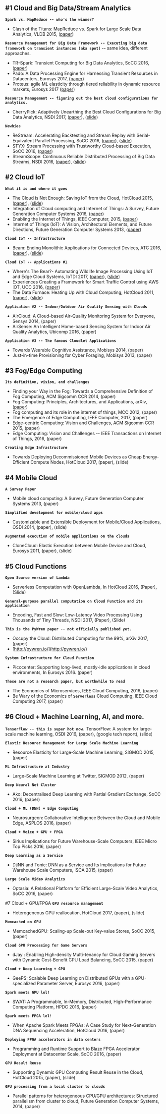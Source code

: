 #1 Cloud and Big Data/Stream Analytics
-----------------------------------

<B>`Spark vs. MapReduce -- who's the winner?`</B>
* Clash of the Titans: MapReduce vs. Spark for Large Scale Data Analytics, VLDB 2015, ([paper](http://www.vldb.org/pvldb/vol8/p2110-shi.pdf))

<B>`Resource Management for Big Data Framework -- Executing big data framework on transient instances (aka spot)`</B> -- same idea, different approaches.
* TR-Spark: Transient Computing for Big Data Analytics, SoCC 2016, ([paper](https://www.microsoft.com/en-us/research/wp-content/uploads/2017/01/SOCC_2016.pdf))
* Pado: A Data Processing Engine for Harnessing Transient Resources in Datacenters, Eurosys 2017, ([paper](http://dl.acm.org/citation.cfm?id=3064181))
* Proteus: agile ML elasticity through tiered reliability in dynamic resource markets, Eurosys 2017 ([paper](http://www.pdl.cmu.edu/PDL-FTP/BigLearning/Proteus.pdf))

<B>`Resource Management -- figuring out the best cloud configurations for analytics.`</B>
* CherryPick: Adaptively Unearthing the Best Cloud Configurations for Big Data Analytics, NSDI 2017, ([paper](https://www.usenix.org/system/files/conference/nsdi17/nsdi17-alipourfard.pdf)), ([slide](https://www.usenix.org/sites/default/files/conference/protected-files/nsdi17_slides_alipourfard.pdf))

<B>`Newbies`</B>
* ReStream: Accelerating Backtesting and Stream Replay with Serial-Equivalent Parallel Processing, SoCC 2016, ([paper](https://johann.schleier-smith.com/shared/102-Schleier-Smith.pdf)), ([slide](https://www.slideshare.net/jssm1th/restream-accelerating-backtesting-and-stream-replay-with-serialequivalent-parallel-processing))
* STYX: Stream Processing with Trustworthy Cloud-based Execution, SoCC 2016, ([paper](https://www.cs.purdue.edu/homes/peugster/papers/STYX.pdf))
* StreamScope: Continuous Reliable Distributed Processing of Big Data Streams, NSDI 2016, ([paper](https://www.usenix.org/system/files/conference/nsdi16/nsdi16-paper-lin-wei.pdf)), ([slide](https://www.usenix.org/sites/default/files/conference/protected-files/nsdi16_slides_lin-wei.pdf))

#2 Cloud IoT
-------------
<B>`What it is and where it goes`</B>
* The Cloud is Not Enough: Saving IoT from the Cloud, HotCloud 2015, ([paper](https://www.usenix.org/system/files/conference/hotcloud15/hotcloud15-zhang.pdf)), ([slide](https://www.usenix.org/sites/default/files/conference/protected-files/hotcloud15_slides_zhang.pdf))
* Integration of Cloud computing and Internet of Things: A Survey, Future Generation Computer Systems 2016, ([paper](http://www.sciencedirect.com/science/article/pii/S0167739X15003015))
* Enabling the Internet of Things, IEEE Computer, 2015, ([paper](http://ieeexplore.ieee.org/document/7030240/))
* Internet of Things (IoT): A Vision, Architectural Elements, and Future Directions, Future Generation Computer Systems 2013, ([paper](http://www.buyya.com/papers/Internet-of-Things-Vision-Future2013.pdf))

<B>`Cloud IoT -- Infrastructure`</B>
* Beam: Ending Monolithic Applications for Connected Devices, ATC 2016, ([paper](https://www.usenix.org/system/files/conference/atc16/atc16_paper-shen.pdf)), ([slide](https://www.usenix.org/sites/default/files/conference/protected-files/atc16_slides_shen.pdf))

<B>`Cloud IoT -- Applications #1`</B>
* Where's The Bear?- Automating Wildlife Image Processing Using IoT and Edge Cloud Systems, IoTDI 2017, ([paper](http://www.cs.ucsb.edu/~ckrintz/papers/iotdi17.pdf)), ([slide](http://www.cs.ucsb.edu/~ckrintz/IOTDI17-WTB.pdf))
* Experiences Creating a Framework for Smart Traffic Control using AWS IOT, UCC 2016, ([paper](http://martyhumphrey.info/pdf/Tarneberg_aws_iot_UCC2016.pdf))
* The Data Furnace: Heating Up with Cloud Computing, HotCloud 2011, ([paper](https://www.usenix.org/legacy/events/hotcloud11/tech/final_files/LiuGoraczko.pdf)), ([slide](https://www.usenix.org/legacy/events/hotcloud11/tech/slides/liu_j.pdf))

<B>`Application #2 -- Indoor/Outdoor Air Quality Sensing with Clouds`</B>
* AirCloud: A Cloud-based Air-Quality Monitoring System for Everyone, Sensys 2014, (paper)
* AirSense: An Intelligent Home-based Sensing System for Indoor Air Quality Analytics, Ubicomp 2016, (paper)

<B>`Application #3 -- The famous Cloudlet Applications`</B>
* Towards Wearable Cognitive Assistance, Mobisys 2014, (paper)
* Just-in-time Provisioning for Cyber Foraging, Mobisys 2013, (paper)


#3 Fog/Edge Computing
-----------------------
<B>`Its definition, vision, and challenges`</B>
* Finding your Way in the Fog: Towards a Comprehensive Definition of Fog Computing, ACM Sigcomm CCR 2014, (paper)
* Fog Computing: Principles, Architectures, and Applications, arXiv, ([paper](https://arxiv.org/abs/1601.02752))
* Fog computing and its role in the internet of things, MCC 2012, (paper)
* The Emergence of Edge Computing, IEEE Computer, 2017, (paper)
* Edge-centric Computing: Vision and Challenges, ACM Sigcomm CCR 2015, (paper)
* Edge Computing: Vision and Challenges -- IEEE Transactions on Internet of Things, 2016, (paper)

<B>`Creating Edge Infrastructure`</B>
* Towards Deploying Decommissioned Mobile Devices as Cheap Energy-Efficient Compute Nodes, HotCloud 2017, (paper), (slide)

#4 Mobile Cloud
--------------
<B>`A Survey Paper`</B>
* Mobile cloud computing: A Survey, Future Generation Computer Systems 2013, (paper)

<B>`Simplified development for mobile/cloud apps`</B>
* Customizable and Extensible Deployment for Mobile/Cloud Applications, OSDI 2014, (paper), (slide)

<B>`Augmented execution of mobile applications on the clouds`</B>
* CloneCloud: Elastic Execution between Mobile Device and Cloud, Eurosys 2011, (paper), (slide)

#5 Cloud Functions
----------------------
<B>`Open Source version of Lambda`</B>
* Serverless Computation with OpenLambda, In HotCloud 2016, (Paper), (Slide)

<B>`General-purpose parallel computation on Cloud Function and its application`</B>
* Encoding, Fast and Slow: Low-Latency Video Processing Using Thousands of Tiny Threads, NSDI 2017, (Paper), (Slide)

<B>`This is the PyWren paper -- not officially published yet.`</B>
* Occupy the Cloud: Distributed Computing for the 99%, arXiv 2017, (paper)
* [http://pywren.io/](http://pywren.io/)

<B>`System Infrastructure for Cloud Function`</B>
* Picocenter: Supporting long-lived, mostly-idle applications in cloud environments, In Eurosys 2016. (paper)

<B>`These are not a research paper, but worthwhile to read`</B>
* The Economics of Microservices, IEEE Cloud Computing, 2016, (paper)
* Be Wary of the Economics of <B>`Serverless`</B> Cloud Computing, IEEE Cloud Computing 2017, (paper)

#6 Cloud + Machine Learning, AI, and more.
----------------------------------------------
<B>`TensorFlow -- this is super hot now.`</B>
TensorFlow: A system for large-scale machine learning, OSDI 2016, (paper), (google tech report), (slide)

<B>`Elastic Resourec Management for Large Scale Machine Learning`</B>
* Resource Elasticity for Large-Scale Machine Learning, SIGMOD 2015, (paper)

<B>`ML Infrastructure at Industry`</B>
* Large-Scale Machine Learning at Twitter, SIGMOD 2012, (paper)

<B>`Deep Neural Net Cluster`</B>
* Ako: Decentralised Deep Learning with Partial Gradient Exchange, SoCC 2016, (paper)

<B>`Cloud + ML (DNN) + Edge Computing`</B>
* Neurosurgeon: Collaborative Intelligence Between the Cloud and Mobile Edge, ASPLOS 2016, (paper)

<B>`Cloud + Voice + GPU + FPGA`</B>
* Sirius Implications for Future Warehouse-Scale Computers, IEEE Micro Top Picks 2016, (paper)

<B>`Deep Learning as a Service`</B>
* DjiNN and Tonic: DNN as a Service and Its Implications for Future Warehouse Scale Computers, ISCA 2015, (paper)

<B>`Large Scale Video Analytics`</B>
* Optasia: A Relational Platform for Efficient Large-Scale Video Analytics, SoCC 2016, (paper)


#7 Cloud + GPU/FPGA
<B>`GPU resource management`</B>
* Heterogeneous GPU reallocation, HotCloud 2017, (paper), (slide)

<B>`Memcached on GPU`</B>
* MemcachedGPU: Scaling-up Scale-out Key-value Stores, SoCC 2015, (paper)

<B>`Cloud GPU Processing for Game Servers`</B>
* dJay : Enabling High-density Multi-tenancy for Cloud Gaming Servers with Dynamic Cost-Benefit GPU Load Balancing, SoCC 2015, (paper)

<B>`Cloud + Deep Learning + GPU`</B>
* GeePS: Scalable Deep Learning on Distributed GPUs with a GPU-specialized Parameter Server, Eurosys 2016, (paper)

<B>`Spark meets GPU lol!`</B>
* SWAT: A Programmable, In-Memory, Distributed, High-Performance Computing Platform, HPDC 2016, (paper)

<B>`Spark meets FPGA lol!`</B>
* When Apache Spark Meets FPGAs: A Case Study for Next-Generation DNA Sequencing Acceleration, HotCloud 2016, (paper)

<B>`Deploying FPGA accelerators in data centers`</B>
* Programming and Runtime Support to Blaze FPGA Accelerator Deployment at Datacenter Scale, SoCC 2016, (paper)

<B>`GPU Result Reuse`</B>
* Supporting Dynamic GPU Computing Result Reuse in the Cloud, HotCloud 2015, (paper), (slide)

<B>`GPU processing from a local cluster to clouds`</B>
* Parallel patterns for heterogeneous CPU/GPU architectures: Structured parallelism from cluster to cloud, Future Generation Computer Systems, 2014, (paper)

